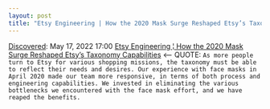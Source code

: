 ```yaml
---
layout: post
title: "Etsy Engineering | How the 2020 Mask Surge Reshaped Etsy’s Taxonomy Capabilities"
---
```

[Discovered](http://rolandtanglao.com/2020/07/29/p1-blogthis-checkvist-list-links-to-blog/): May 17, 2022 17:00  [Etsy Engineering ¦ How the 2020 Mask Surge Reshaped Etsy’s Taxonomy Capabilities](https://www.etsy.com/codeascraft/how-the-2020-mask-surge-reshaped-etsys-taxonomy-capabilities) <-- QUOTE: `As more people turn to Etsy for various shopping missions, the taxonomy must be able to reflect their needs and desires. Our experience with face masks in April 2020 made our team more responsive, in terms of both process and engineering capabilities. We invested in eliminating the various bottlenecks we encountered with the face mask effort, and we have reaped the benefits. `
